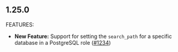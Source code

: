 ## 1.25.0

FEATURES:

* **New Feature:** Support for setting the `search_path` for a specific database in a PostgreSQL role ([#1234](https://github.com/hashicorp/terraform-provider-postgresql/pull/1234))